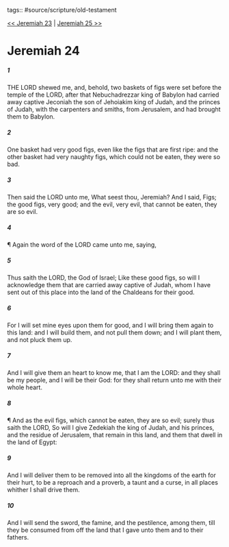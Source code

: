 tags:: #source/scripture/old-testament

[<< Jeremiah 23](old-testament/24_Jeremiah/Jeremiah_23.md) | [Jeremiah 25 >>](old-testament/24_Jeremiah/Jeremiah_25.md)

# Jeremiah 24

##### 1

THE LORD shewed me, and, behold, two baskets of figs were set before the temple of the LORD, after that Nebuchadrezzar king of Babylon had carried away captive Jeconiah the son of Jehoiakim king of Judah, and the princes of Judah, with the carpenters and smiths, from Jerusalem, and had brought them to Babylon.

##### 2

One basket had very good figs, even like the figs that are first ripe: and the other basket had very naughty figs, which could not be eaten, they were so bad.

##### 3

Then said the LORD unto me, What seest thou, Jeremiah? And I said, Figs; the good figs, very good; and the evil, very evil, that cannot be eaten, they are so evil.

##### 4

¶ Again the word of the LORD came unto me, saying,

##### 5

Thus saith the LORD, the God of Israel; Like these good figs, so will I acknowledge them that are carried away captive of Judah, whom I have sent out of this place into the land of the Chaldeans for their good.

##### 6

For I will set mine eyes upon them for good, and I will bring them again to this land: and I will build them, and not pull them down; and I will plant them, and not pluck them up.

##### 7

And I will give them an heart to know me, that I am the LORD: and they shall be my people, and I will be their God: for they shall return unto me with their whole heart.

##### 8

¶ And as the evil figs, which cannot be eaten, they are so evil; surely thus saith the LORD, So will I give Zedekiah the king of Judah, and his princes, and the residue of Jerusalem, that remain in this land, and them that dwell in the land of Egypt:

##### 9

And I will deliver them to be removed into all the kingdoms of the earth for their hurt, to be a reproach and a proverb, a taunt and a curse, in all places whither I shall drive them.

##### 10

And I will send the sword, the famine, and the pestilence, among them, till they be consumed from off the land that I gave unto them and to their fathers.
